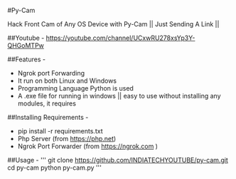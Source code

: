 #Py-Cam

Hack Front Cam of Any OS Device with Py-Cam || Just Sending A Link ||

##Youtube - https://youtube.com/channel/UCxwRU278xsYp3Y-QHGoMTPw

##Features -
 - Ngrok port Forwarding
 - It run on both Linux and Windows
 - Programming Language Python is used 
 - A .exe file for running in windows || easy to use without installing any modules, it requires
 
##Installing Requirements -
- pip install -r requirements.txt
- Php Server (from https://php.net)
- Ngrok Port Forwarder (from https://ngrok.com )

##Usage -
'''
git clone https://github.com/INDIATECHYOUTUBE/py-cam.git
cd py-cam
python py-cam.py
'''
